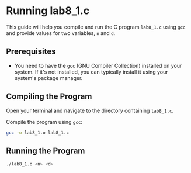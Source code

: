 # Running lab8_1.c

This guide will help you compile and run the C program `lab8_1.c` using `gcc` and provide values for two variables, `n` and `d`.

## Prerequisites

- You need to have the `gcc` (GNU Compiler Collection) installed on your system. If it's not installed, you can typically install it using your system's package manager.

## Compiling the Program

Open your terminal and navigate to the directory containing `lab8_1.c`.

Compile the program using `gcc`:

```sh
gcc -o lab8_1.o lab8_1.c
```
## Running the Program
```sh
./lab8_1.o <n> <d>
```

